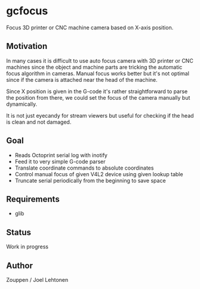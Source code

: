 # gcfocus 

Focus 3D printer or CNC machine camera based on X-axis position.

## Motivation

In many cases it is difficult to use auto focus camera with 3D printer
or CNC machines since the object and machine parts are tricking the
automatic focus algorithm in cameras. Manual focus works better but
it's not optimal since if the camera is attached near the head of the
machine.

Since X position is given in the G-code it's rather straightforward to
parse the position from there, we could set the focus of the camera
manually but dynamically.

It is not just eyecandy for stream viewers but useful for checking if
the head is clean and not damaged.

## Goal

- Reads Octoprint serial log with inotify
- Feed it to very simple G-code parser
- Translate coordinate commands to absolute coordinates
- Control manual focus of given V4L2 device using given lookup table
- Truncate serial periodically from the beginning to save space

## Requirements

- glib

## Status

Work in progress

## Author

Zouppen / Joel Lehtonen
